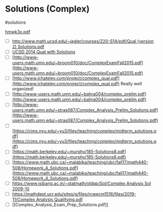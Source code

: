 # Solutions (Complex)

#solutions 

[hmwk3x.pdf](Complex%20Analysis%20114402775c864414b2896f48aeaa0566/hmwk3x.pdf)

- [ ]  [http://www.math.ucsd.edu/~jagler/courses/220-S14/pdf/Qual (version 2) Solutions.pdf](http://www.math.ucsd.edu/~jagler/courses/220-S14/pdf/Qual%20(version%202)%20Solutions.pdf)
- [ ]  [UCSD 2014 Qual with Solutions](http://www.math.ucsd.edu/~jagler/courses/220-S14/pdf/Qual%20(version%202)%20Solutions.pdf)
- [ ]  [http://www-users.math.umn.edu/~broom010/doc/ComplexExamFall2015.pdf](http://www-users.math.umn.edu/~broom010/doc/ComplexExamFall2015.pdf)
- [ ]  [http://www.jchateley.com/project/complex_qual.pdf](http://www.jchateley.com/project/complex_qual.pdf)
Really well organized!
- [ ]  [http://www-users.math.umn.edu/~bahra004/complex_prelim.pdf](http://www-users.math.umn.edu/~bahra004/complex_prelim.pdf)
- [ ]  [http://www-users.math.umn.edu/~stras087/Complex_Analysis_Prelim_Solutions.pdf](http://www-users.math.umn.edu/~stras087/Complex_Analysis_Prelim_Solutions.pdf)
- [ ]  [https://cims.nyu.edu/~yu3/files/teaching/complex/midterm_solutions.pdf](https://cims.nyu.edu/~yu3/files/teaching/complex/midterm_solutions.pdf)
- [ ]  [https://math.berkeley.edu/~murphy/185-Solutions8.pdf](https://math.berkeley.edu/~murphy/185-Solutions8.pdf)
- [ ]  [https://www.math.ubc.ca/~malabika/teaching/ubc/fall17/math440-508/Homework_4_Solutions.pdf](https://www.math.ubc.ca/~malabika/teaching/ubc/fall17/math440-508/Homework_4_Solutions.pdf)
- [ ]  [https://www.isibang.ac.in/~statmath/oldqp/Sol/Complex Analysis Sol 2009-10](https://www.isibang.ac.in/~statmath/oldqp/Sol/Complex%20Analysis%20Sol%202009-10)
- [ ]  [https://mathdept.ucr.edu/sites/g/files/rcwecm1516/files/2019-11/Complex Analysis Qualifying.pdf](https://mathdept.ucr.edu/sites/g/files/rcwecm1516/files/2019-11/Complex%20Analysis%20Qualifying.pdf)
- [ ]  [[Complex_Analysis_Exam_Prep_Solutions.pdf]]
